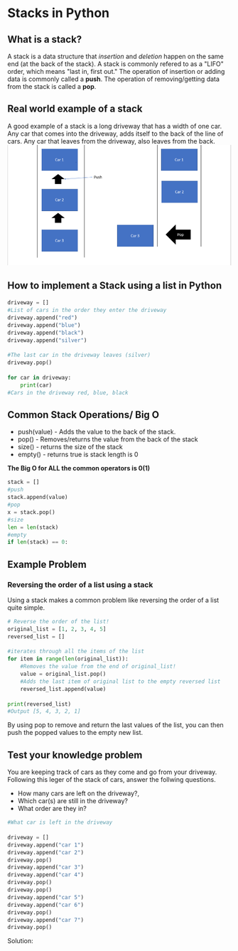 # Stacks in Python

## What is a stack?
A stack is a data structure that *insertion* and *deletion* happen on the same end (at the back of the stack). A stack is commonly refered to as a "LIFO" order, which means "last in, first out." The operation of insertion or adding data is commonly called a **push**. The operation of removing/getting data from the stack is called a **pop**. 

## Real world example of a stack
A good example of a stack is a long driveway that has a width of one car. Any car that comes into the driveway, adds itself to the back of the line of cars. Any car that leaves from the driveway, also leaves from the back.
![Driveway](https://github.com/Tskalka/DataStructureTutorial/blob/main/assets/Driveway.PNG)

## How to implement a Stack using a list in Python
```python
driveway = []
#List of cars in the order they enter the driveway
driveway.append("red")
driveway.append("blue")
driveway.append("black")
driveway.append("silver")

#The last car in the driveway leaves (silver)
driveway.pop()

for car in driveway:
    print(car)
#Cars in the driveway red, blue, black
```
## Common Stack Operations/ Big O
* push(value) - Adds the value to the back of the stack.
* pop() - Removes/returns the value from the back of the stack
* size() - returns the size of the stack
* empty() - returns true is stack length is 0

**The Big O for ALL the common operators is 0(1)**
```python
stack = []
#push
stack.append(value)
#pop
x = stack.pop()
#size
len = len(stack)
#empty
if len(stack) == 0:
```
## Example Problem
### Reversing the order of a list using a stack
Using a stack makes a common problem like reversing the order of a list quite simple.
```python
# Reverse the order of the list!
original_list = [1, 2, 3, 4, 5]
reversed_list = []

#iterates through all the items of the list
for item in range(len(original_list)):
    #Removes the value from the end of original_list!
    value = original_list.pop()
    #Adds the last item of original list to the empty reversed list
    reversed_list.append(value)

print(reversed_list)
#Output [5, 4, 3, 2, 1]
```
By using pop to remove and return the last values of the list, you can then push the popped values to the empty new list.
## Test your knowledge problem
You are keeping track of cars as they come and go from your driveway. Following this leger of the stack of cars, answer the follwing questions.
* How many cars are left on the driveway?, 
* Which car(s) are still in the driveway?
* What order are they in?
```python
#What car is left in the driveway

driveway = []
driveway.append("car 1")
driveway.append("car 2")
driveway.pop()
driveway.append("car 3")
driveway.append("car 4")
driveway.pop()
driveway.pop()
driveway.append("car 5")
driveway.append("car 6")
driveway.pop()
driveway.append("car 7")
driveway.pop()

````
Solution: 
